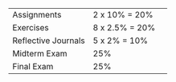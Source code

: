 |                     |                |     |
| ------------------- | -------------- | --- |
| Assignments         | 2 x 10% = 20%  |     |
| Exercises           | 8 x 2.5% = 20% |     |
| Reflective Journals | 5 x 2% = 10%   |     |
| Midterm Exam        | 25%            |     |
| Final Exam          | 25%            |     |
 